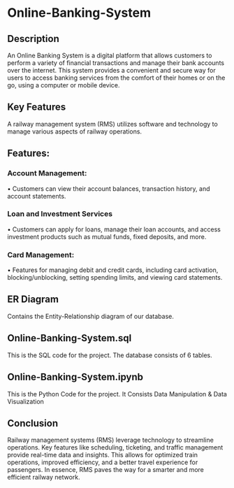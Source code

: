 # Online-Banking-System

## Description

An Online Banking System is a digital platform that allows customers to perform a variety of financial transactions and manage their bank accounts over the internet. This system provides a convenient and secure way for users to access banking services from the comfort of their homes or on the go, using a computer or mobile device.
## Key Features

A railway management system (RMS) utilizes software and technology to manage various aspects of railway operations.
## Features:
### Account Management:
•  Customers can view their account balances, transaction history, and account statements.

### Loan and Investment Services
•  Customers can apply for loans, manage their loan accounts, and access investment products such as mutual funds, fixed deposits, and more.

### Card Management:
• Features for managing debit and credit cards, including card activation, blocking/unblocking, setting spending limits, and viewing card statements.

## ER Diagram

Contains the Entity-Relationship diagram of our database.

## Online-Banking-System.sql

This is the SQL code for the project. The database consists of 6 tables.

## Online-Banking-System.ipynb

This is the Python Code for the project. It Consists Data Manipulation & Data Visualization

## Conclusion

Railway management systems (RMS) leverage technology to streamline operations. Key features like scheduling, ticketing, and traffic management provide real-time data and insights. This allows for optimized train operations, improved efficiency, and a better travel experience for passengers. In essence, RMS paves the way for a smarter and more efficient railway network.
